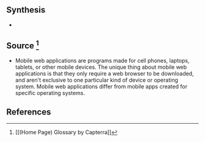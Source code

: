 ## Synthesis
- 
## Source [^1]
- Mobile web applications are programs made for cell phones, laptops, tablets, or other mobile devices. The unique thing about mobile web applications is that they only require a web browser to be downloaded, and aren't exclusive to one particular kind of device or operating system. Mobile web applications differ from mobile apps created for specific operating systems.
## References

[^1]: [[(Home Page) Glossary by Capterra]]